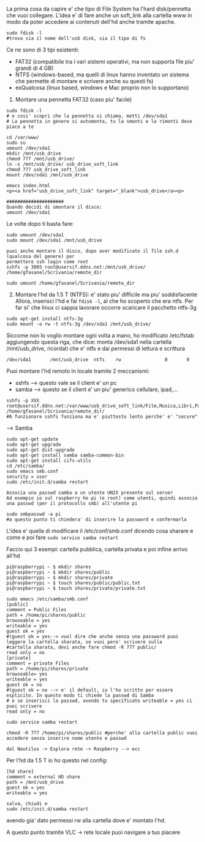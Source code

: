 La prima cosa da capire e' che tipo di File System ha l'hard disk/pennetta che vuoi collegare.
L'idea e' di fare anche un soft_link alla cartella www in modo da poter accedere ai contenuti dell'hd anche tramite
apache.

```
sudo fdisk -l
#trova sia il nome dell'usb disk, sia il tipo di fs
```
Ce ne sono di 3 tipi esistenti: 
* FAT32 (compatibile tra i vari sistemi operativi, ma non supporta file piu' grandi di 4 GB)
* NTFS (windows-based, ma quelli di linux hanno inventato un sistema che permette di montare e scrivere anche su questi fs)
* exQualcosa (linux based, windows e Mac proprio non lo supportano)


1) Montare una pennetta FAT32 (caso piu' facile)
```
sudo fdisk -l
# e cosi' scopri che la pennetta si chiama, metti /dev/sda1
# La pennetta in genere si automonta, tu la smonti e la rimonti dove piace a te

cd /var/www/
sudo su
umount /dev/sda1
mkdir /mnt/usb_drive
chmod 777 /mnt/usb_drive/
ln -s /mnt/usb_drive/ usb_drive_soft_link
chmod 777 usb_drive_soft_link
mount /dev/sda1 /mnt/usb_drive

emacs index.html
<p><a href="usb_drive_soft_link" target="_blank">usb_drive</a><p>

#####################
Quando decidi di smontare il disco:
umount /dev/sda1
```

Le volte dopo ti basta fare:
```
sudo umount /dev/sda1
sudo mount /dev/sda1 /mnt/usb_drive

puoi anche montare il disco, dopo aver modificato il file ssh.d (qualcosa del genere) per
permettere ssh login come root
sshfs -p 3005 root@usersif.ddns.net:/mnt/usb_drive/ /home/gfasanel/Scrivania/remote_dir

sudo umount /home/gfasanel/Scrivania/remote_dir
```

2) Montare l'hd da 1.5 T (NTFS): e' stato piu' difficile ma piu' soddisfacente
Allora, inserisci l'hd e fai `fdisk -l`, al che ho scoperto che era  ntfs. Per far si' che linux ci sappia lavorare
occorre scaricare il pacchetto ntfs-3g

```
sudo apt-get install ntfs-3g
sudo mount -o rw -t ntfs-3g /dev/sda1 /mnt/usb_drive/
```
Siccome non lo voglio montare ogni volta a mano, ho modificato /etc/fstab aggiungendo questa riga, che dice:
monta /dev/sda1 nella cartella /mnt/usb_drive, ricordati che e' ntfs e dai permessi di lettura e scrittura
```
/dev/sda1      	/mnt/usb_drive 	ntfs   	rw             	  0    	  0
```

Puoi montare l'hd remoto in locale tramite 2 meccanismi:
* sshfs --> questo vale se il client e' un pc
* samba --> questo se il client e' un piu' generico cellulare, ipad,...

```
sshfs -p XXX root@usersif.ddns.net:/var/www/usb_drive_soft_link/Film,Musica,Libri,Partiture/ /home/gfasanel/Scrivania/remote_dir/
#A funzionare sshfs funziona ma e' piuttosto lento perche' e' "secure"
```

--> Samba

```
sudo apt-get update
sudo apt-get upgrade
sudo apt-get dist-upgrade
sudo apt-get install samba samba-common-bin
sudo apt-get install cifs-utils
cd /etc/samba/
sudo emacs smb.conf
security = user
sudo /etc/init.d/samba restart

Associa una passwd samba a un utente UNIX presente sul server
Ad esempio io sul raspberry ho pi (e root) come utenti, quindi associo una passwd (per il protocollo smb) all'utente pi 

sudo smbpasswd -a pi
#a questo punto ti chiedera' di inserire la password e confermarla
```

L'idea e' quella di modificare il /etc/conf/smb.conf dicendo cosa sharare e come e poi fare `sudo service samba restart`


Faccio qui 3 esempi: cartella pubblica, cartella privata e poi infine arrivo all'hd

```
pi@raspberrypi ~ $ mkdir shares
pi@raspberrypi ~ $ mkdir shares/public
pi@raspberrypi ~ $ mkdir shares/private
pi@raspberrypi ~ $ touch shares/public/public.txt
pi@raspberrypi ~ $ touch shares/private/private.txt

sudo emacs /etc/samba/smb.conf
[public]
comment = Public Files
path = /home/pi/shares/public
browseable = yes
writeable = yes
guest ok = yes 
#(guest ok = yes--> vuol dire che anche senza una password puoi leggere la cartella sharata, se vuoi pero' scrivere sulla
#cartella sharata, devi anche fare chmod -R 777 public/
read only = no
[private]
comment = private Files
path = /home/pi/shares/private
browseable= yes
writeable = yes
guest ok = no
#(guest ok = no --> e' il default, io l'ho scritto per essere esplicito. In questo modo ti chiede la passwd di Samba
# e se inserisci la passwd, avendo tu specificato writeable = yes ci puoi scrivere
read only = no

sudo service samba restart

chmod -R 777 /home/pi/shares/public #perche' alla cartella public vuoi accedere senza inserire nome utente e passwd

dal Nautilus -> Esplora rete -> Raspberry --> ecc
```

Per l'hd da 1.5 T io ho questo nel config:
```
[hd share]
comment = external HD share
path = /mnt/usb_drive
guest ok = yes
writeable = yes

salva, chiudi e
sudo /etc/init.d/samba restart
```
avendo gia' dato permessi rw alla cartella dove e' montato l'hd.

A questo punto tramite VLC -> rete locale puoi navigare a tuo piacere
